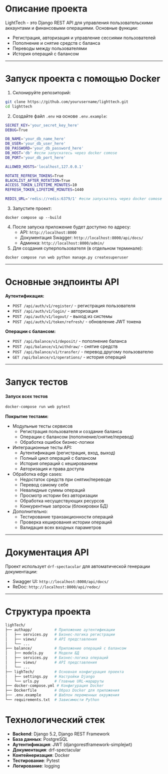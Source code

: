 # **Описание проекта**

LightTech - это Django REST API для управления пользовательскими аккаунтами и финансовыми операциями. Основные функции:

- Регистрация, авторизация и управление сессиями пользователей
- Пополнение и снятие средств с баланса
- Переводы между пользователями
- История операций с балансом
---
# **Запуск проекта с помощью Docker**

1. Склонируйте репозиторий:
```bash
git clone https://github.com/yourusername/lighttech.git
cd lighttech
```
2. Создайте файл `.env` на основе `.env.example`:
```bash
SECRET_KEY='your_secret_key_here'
DEBUG=True

DB_NAME='your_db_name_here'
DB_USER='your_db_user_here'
DB_PASSWORD='your_db_password_here'
DB_HOST='db' #если запускатесь через docker comose 
DB_PORT='your_db_port_here'

ALLOWED_HOSTS='localhost,127.0.0.1'

ROTATE_REFRESH_TOKENS=True
BLACKLIST_AFTER_ROTATION=True
ACCESS_TOKEN_LIFETIME_MINUTES=10
REFRESH_TOKEN_LIFETIME_MINUTES=1440

REDIS_URL='redis://redis:6379/1' #если запускатесь через docker comose 
```
3. Запустите проект:
```
docker compose up --build
```
4. После запуска приложение будет доступно по адресу:
    - API: `http://localhost:8000`
    - Документация Swagger: `http://localhost:8000/api/docs/`
    - Админка: `http://localhost:8000/admin/`
5. Для создания суперпользователя (в отдельном терминале):
```
docker compose run web python manage.py createsuperuser
```

---
# **Основные эндпоинты API**

**Аутентификация:**
- `POST /api/auth/v1/register/` - регистрация пользователя
- `POST /api/auth/v1/login/` - авторизация
- `POST /api/auth/v1/logout/` - выход из системы
- `POST /api/auth/v1/token/refresh/` - обновление JWT токена

**Операции с балансом:**
- `POST /api/balance/v1/deposit/` - пополнение баланса
- `POST /api/balance/v1/withdraw/` - снятие средств
- `POST /api/balance/v1/transfer/` - перевод другому пользователю
- `GET /api/balance/v1/operations/` - история операций

---
# **Запуск тестов**

#### Запуск всех тестов
```bash
docker-compose run web pytest
```

**Покрытие тестами:**
- Модульные тесты сервисов
    - Регистрация пользователя и создание баланса
    - Операции с балансом (пополнение/снятие/перевод)
    - Обработка ошибок бизнес-логики
- Интеграционные тесты API:
  - Аутентификация (регистрация, вход, выход)
  - Полный цикл операций с балансом
  - История операций с кешированием
  - Авторизация и права доступа
- Обработка edge cases:
  - Недостаток средств при снятии/переводе
  - Перевод самому себе
  - Невалидные суммы операций
  - Просмотр истории без авторизации
  - Обработка несуществующих ресурсов
  - Конкурентные запросы (блокировки БД)
- Дополнительно:
    - Тестирование транзакционности операций
    - Проверка кеширования истории операций
    - Валидация всех входных параметров
---
# **Документация API**

Проект использует `drf-spectacular` для автоматической генерации документации:
- Swagger UI: `http://localhost:8000/api/docs/`
- ReDoc: `http://localhost:8000/api/redoc/`
---

# **Структура проекта**
```bash
lighTech/
├── authapp/          # Приложение аутентификации
│   ├── services.py   # Бизнес-логика регистрации
│   ├── views/        # API представления
│   └── ...
├── balance/          # Приложение операций с балансом
│   ├── models.py     # Модели БД
│   ├── services.py   # Бизнес-логика операций
│   ├── views/        # API представления
│   └── ...
├── lighTech/         # Основная конфигурация проекта
│   ├── settings.py   # Настройки Django
│   └── urls.py       # Главные URL-маршруты
├── docker-compose.yml # Конфигурация Docker
├── Dockerfile        # Образ Docker для приложения
├── .env.example      # Шаблон переменных окружения
└── requirements.txt  # Зависимости Python
```

# **Технологический стек**

- **Backend**: Django 5.2, Django REST Framework
- **База данных**: PostgreSQL
- **Аутентификация**: JWT (djangorestframework-simplejwt)
- **Документация**: drf-spectacular
- **Контейнеризация**: Docker
- **Тестирование**: Pytest
- **Логирование**: logging